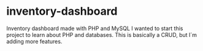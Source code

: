 # inventory-dashboard
Inventory dashboard made with PHP and MySQL
I wanted to start this project to learn about PHP and databases.
This is basically a CRUD, but I´m adding more features.
